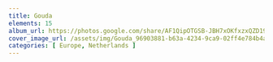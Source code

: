 ```yaml
---
title: Gouda
elements: 15
album_url: https://photos.google.com/share/AF1QipOTGSB-JBH7xOKfxzxQZD19jv9D_R57ehY1lr6ntgrouniHLl6mHJ5_mCn23CVWog?key=ZmlKemhvNmhwX2pSTWxCRFhrYnNqU01yTm1ac2R3
cover_image_url: /assets/img/Gouda_96903881-b63a-4234-9ca9-02ff4e784b4a.jpg
categories: [ Europe, Netherlands ]
---
```

